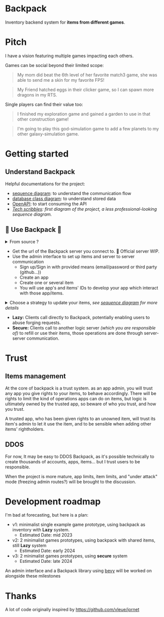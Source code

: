 # Backpack

Inventory backend system for **items from different games**.

# Pitch

I have a vision featuring multiple games impacting each others.

Games can be social beyond their limited scope:
> My mom did beat the 6th level of her favorite match3 game, she was able to send me a skin for my favorite FPS!

> My Friend hatched eggs in their clicker game, so I can spawn more dragons in my RTS.

Single players can find their value too:
> I finished my exploration game and gained a garden to use in that other construction game!

> I'm going to play this god-simulation game to add a few planets to my other galaxy-simulation game.

# Getting started

## Understand Backpack
Helpful documentations for the project:

- [sequence diagram](crates/server/docs/sequence.md): to understand the communication flow
- [database class diagram](crates/server/docs/database.md): to understand stored data
- [OpenAPI](crates/server/docs/openapi3_0.yaml): to start consuming the API
- *[Tech scribbles](Docs/Backpack.drawio.png): first diagram of the project, a less professional-looking sequence diagram.*


## :construction: Use Backpack :construction:

<details>
<summary>From source ?</summary>

- setup your secrets
  - see [.env template](/crates/server/.env.template)
- start the backpack server

</details>

- Get the url of the Backpack server you connect to. :construction: Official server WIP.
- Use the admin interface to set up items and server to server communication
  - Sign up/Sign in with provided means (email/password or third party (github...))
  - Create an app
  - Create one or several item
  - You will use app's and items' IDs to develop your app which interact with those app/items.

<details><summary>Choose a strategy to update your items, <i>see <a href=crates/backpack-server/docs/sequence.md>sequence diagram</a> for more details</i>
</summary>

<p>

```mermaid
flowchart TD
    A[Backpack Authentication]
    LGC('lazy' Game client )
    B[Backpack API]
    SGC('secure' Game client)
    AE[Email/Password]
    AO["(WIP) other auth providers"]
    SG('secure' Game server)

    style LGC stroke:#ffff00,stroke-dasharray: 5 5

    style SGC stroke:#00ff00,stroke-dasharray: 5 5
    style SG stroke:#00ff00,stroke-dasharray: 5 5

    LGC--> A
    LGC --> B
    SGC --> A
    A --> AE
    A --> AO
    SGC --> SG
    SG --> B
```

</p>
</details> 

  - **Lazy:** Clients call directly to Backpack, potentially enabling users to abuse forging requests.
  - **Secure:** Clients call to another logic server *(which you are responsible of)* to refill or use their items, those operations are done through server-server communication.

# Trust

## Items management

At the core of backpack is a trust system. as an app admin, you will trust any app you give rights to your items, to behave accordingly. There will be rights to limit the kind of operations apps can do on items, but logic is ultimately owned by the trusted app, so beware of who you trust, and how you trust.

A trusted app, who has been given rights to an unowned item, will trust its item's admin to let it use the item, and to be sensible when adding other items' rightholders.

## DDOS

For now, It may be easy to DDOS Backpack, as it's possible technically to create thousands of accounts, apps, items... but I trust users to be responsible.

When the project is more mature, app limits, item limits, and "under attack" mode (freezing admin routes?) will be brought to the discussion.

# Development roadmap

I'm bad at forecasting, but here is a plan:

- v1: minimalist single example game prototype, using backpack as inventory with **Lazy** system.
  - Estimated Date: mid 2023
- v2: 2 minimalist games prototypes, using backpack with shared items, still **Lazy** system
  - Estimated Date: early 2024
- v3: 2 minimalist games prototypes, using **secure** system
  - Estimated Date: late 2024

An admin interface and a Backpack library using [bevy](https://bevyengine.org/) will be worked on alongside these milestones

# Thanks

A lot of code originally inspired by https://github.com/vleue/jornet
